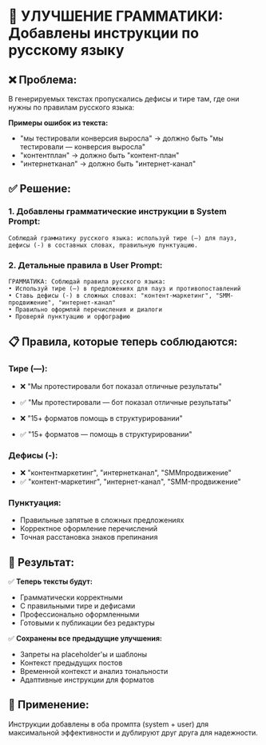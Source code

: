 # 📝 УЛУЧШЕНИЕ ГРАММАТИКИ: Добавлены инструкции по русскому языку

## ❌ **Проблема:**
В генерируемых текстах пропускались дефисы и тире там, где они нужны по правилам русского языка:

**Примеры ошибок из текста:**
- "мы тестировали конверсия выросла" → должно быть "мы тестировали — конверсия выросла"
- "контентплан" → должно быть "контент-план"  
- "интернетканал" → должно быть "интернет-канал"

## ✅ **Решение:**

### 1. **Добавлены грамматические инструкции в System Prompt:**
```
Соблюдай грамматику русского языка: используй тире (—) для пауз, дефисы (-) в составных словах, правильную пунктуацию.
```

### 2. **Детальные правила в User Prompt:**
```
ГРАММАТИКА: Соблюдай правила русского языка:
• Используй тире (—) в предложениях для пауз и противопоставлений
• Ставь дефисы (-) в сложных словах: "контент-маркетинг", "SMM-продвижение", "интернет-канал"
• Правильно оформляй перечисления и диалоги
• Проверяй пунктуацию и орфографию
```

## 📋 **Правила, которые теперь соблюдаются:**

### **Тире (—):**
- ❌ "Мы протестировали бот показал отличные результаты"
- ✅ "Мы протестировали — бот показал отличные результаты"

- ❌ "15+ форматов помощь в структурировании"  
- ✅ "15+ форматов — помощь в структурировании"

### **Дефисы (-):**
- ❌ "контентмаркетинг", "интернетканал", "SMMпродвижение"
- ✅ "контент-маркетинг", "интернет-канал", "SMM-продвижение"

### **Пунктуация:**
- Правильные запятые в сложных предложениях
- Корректное оформление перечислений
- Точная расстановка знаков препинания

## 💪 **Результат:**

✅ **Теперь тексты будут:**
- Грамматически корректными
- С правильными тире и дефисами  
- Профессионально оформленными
- Готовыми к публикации без редактуры

✅ **Сохранены все предыдущие улучшения:**
- Запреты на placeholder'ы и шаблоны
- Контекст предыдущих постов
- Временной контекст и анализ тональности
- Адаптивные инструкции для форматов

## 🎯 **Применение:**
Инструкции добавлены в оба промпта (system + user) для максимальной эффективности и дублируют друг друга для надежности. 